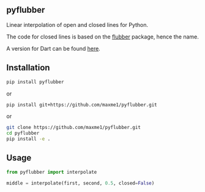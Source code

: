 ## pyflubber

Linear interpolation of open and closed lines for Python.

The code for closed lines is based on the 
[flubber](https://github.com/veltman/flubber) package, hence the name.

A version for Dart can be found [here](https://github.com/maxme1/dart_flubber).

## Installation


```bash
pip install pyflubber
```

or

```bash
pip install git+https://github.com/maxme1/pyflubber.git
```

or 

```bash
git clone https://github.com/maxme1/pyflubber.git
cd pyflubber
pip install -e .
```

## Usage

```python
from pyflubber import interpolate

middle = interpolate(first, second, 0.5, closed=False)
```
